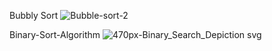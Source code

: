 Bubbly Sort
![Bubble-sort-2](https://user-images.githubusercontent.com/85651275/122574591-a87ad180-d004-11eb-9ce2-9659b5282a15.png)


Binary-Sort-Algorithm
![470px-Binary_Search_Depiction svg](https://user-images.githubusercontent.com/85651275/122574843-f2fc4e00-d004-11eb-9919-516aa2d68141.png)
